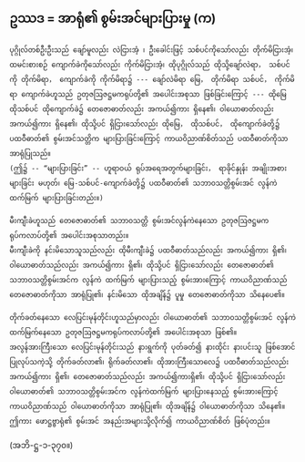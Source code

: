 ## ဥဿဒ = အာရုံ၏ စွမ်းအင်များပြားမှု (က)

    ပုဂ္ဂိုလ်တစ်ဦးဦးသည် ချော်မူလည်း လဲငြားအံ့ ၊ ဦးခေါင်းဖြင့် သစ်ပင်ကိုသော်လည်း တိုက်မိငြားအံ့၊ ထမင်းစားစဉ် ကျောက်ခဲကိုသော်လည်း ကိုက်မိငြားအံ့၊ ထိုပုဂ္ဂိုလ်သည် ထိုသို့ချော်လဲရာ， သစ်ပင်ကို တိုက်မိရာ， ကျောက်ခဲကို ကိုက်မိရာ၌ --- ချော်လဲမိရာ မြေ， တိုက်မိရာ သစ်ပင်， ကိုက်မိရာ ကျောက်ခဲဟူသည် ဥတုဇဩဇဋ္ဌမကရုပ်တို့၏ အပေါင်းအစုသာ ဖြစ်ခြင်းကြောင့် --- ထိုမြေ ထိုသစ်ပင် ထိုကျောက်ခဲ၌ တေဇောဓာတ်လည်း အကယ်၍ကား ရှိနေ၏၊ ဝါယောဓာတ်လည်း အကယ်၍ကား ရှိနေ၏၊ ထိုသို့ပင် ရှိငြားသော်လည်း ထိုမြေ， ထိုသစ်ပင်， ထိုကျောက်ခဲတို့၌ ပထဝီဓာတ်၏ စွမ်းအင်သတ္တိက များပြားခြင်းကြောင့် ကာယဝိညာဏ်စိတ်သည် ပထဝီဓာတ်ကိုသာ အာရုံပြုသည်။ 
    (ဤ၌ -- “များပြားခြင်း” -- ဟူရာဝယ် ရုပ်အရေအတွက်များခြင်း， ရာခိုင်နှုန်း အချိုးအစားများခြင်း မဟုတ်၊ မြေ-သစ်ပင်-ကျောက်ခဲတို့၌ ပထဝီဓာတ်၏ သဘာ၀သတ္တိစွမ်းအင် လွန်ကဲ ထက်မြက် များပြားခြင်းတည်း။)

    မီးကျီးခဲဟူသည် တေဇောဓာတ်၏ သဘာ၀သတ္တိ စွမ်းအင်လွန်ကဲနေသော ဥတုဇဩဇဋ္ဌမကရုပ်ကလာပ်တို့၏ အပေါင်းအစုသာတည်း။ 
    မီးကျီးခဲကို နင်းမိသောသူသည်လည်း ထိုမီးကျီးခဲ၌ ပထဝီဓာတ်သည်လည်း အကယ်၍ကား ရှိ၏၊ ဝါယောဓာတ်သည်လည်း အကယ်၍ကား ရှိ၏၊ ထိုသို့ပင် ရှိငြားသော်လည်း တေဇောဓာတ်၏ သဘာ၀သတ္တိစွမ်းအင်က လွန်ကဲ ထက်မြက် များပြားသည့် စွမ်းအားကြောင့် ကာယဝိညာဏ်သည် တေဇောဓာတ်ကိုသာ အာရုံပြု၏၊ နင်းမိသော ထိုအချိန်၌ ပူမှု တေဇောဓာတ်ကိုသာ သိနေပေ၏။

    တိုက်ခတ်နေသော လေပြင်းမုန်တိုင်းဟူသည်မှာလည်း ဝါယောဓာတ်၏ သဘာ၀သတ္တိစွမ်းအင် လွန်ကဲထက်မြက်နေသော ဥတုဇဩဇဋ္ဌမကရုပ်ကလာပ်တို့၏ အပေါင်းအစုသာ ဖြစ်၏။ 
    အလွန်အားကြီးသော လေပြင်းမုန်တိုင်းသည် နားရွက်ကို ပုတ်ခတ်၍ နားထိုင်း နားပင်းသူ ဖြစ်အောင် ပြုလုပ်သကဲ့သို့ တိုက်ခတ်လာ၏၊ ရိုက်ခတ်လာ၏၊ ထိုအားကြီးသောလေ၌ ပထဝီဓာတ်သည်လည်း အကယ်၍ကား ရှိ၏၊ တေဇောဓာတ်သည်လည်း အကယ်၍ကားရှိ၏၊ ထိုသို့ပင် ရှိငြားသော်လည်း ဝါယောဓာတ်၏ သဘာ၀သတ္တိစွမ်းအင်က လွန်ကဲထက်မြက် များပြားနေသည့် စွမ်းအားကြောင့် ကာယဝိညာဏ်သည် ဝါယောဓာတ်ကိုသာ အာရုံပြု၏၊ ထိုအချိန်၌ ဝါယောဓာတ်ကိုသာ သိနေ၏။ 
    ဤကား ဖောဋ္ဌဗ္ဗာရုံ၏ စွမ်းအင် အနည်းအများသို့လိုက်၍ ကာယဝိညာဏ်စိတ် ဖြစ်ပုံတည်း။
    
<r>(အဘိ-ဋ္ဌ-၁-၃၇၀။)</r>